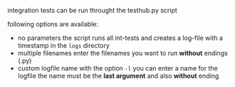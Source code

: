 integration tests can be run throught the testhub.py script

following options are available:

- no parameters
	the script runs all int-tests and creates a log-file with a timestamp in the `logs` directory
- multiple filenames
	enter the filenames you want to run **without** endings (.py)
- custom logfile name
	with the option `-l` you can enter a name for the logfile
	the name must be the **last argument** and also **without** ending